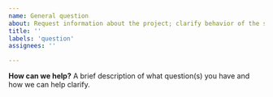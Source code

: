 ```yaml
---
name: General question
about: Request information about the project; clarify behavior of the software
title: ''
labels: 'question'
assignees: ''

---
```


**How can we help?**
A brief description of what question(s) you have and how we can help clarify.
